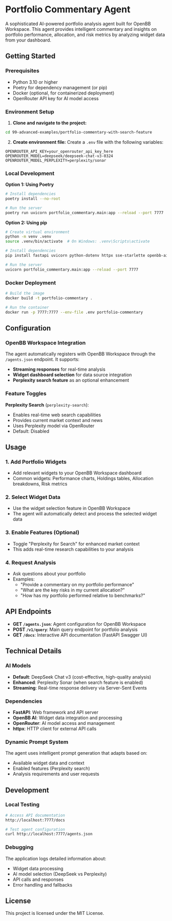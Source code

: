 # Portfolio Commentary Agent

A sophisticated AI-powered portfolio analysis agent built for OpenBB Workspace. This agent provides intelligent commentary and insights on portfolio performance, allocation, and risk metrics by analyzing widget data from your dashboard.

## Getting Started

### Prerequisites

- Python 3.10 or higher
- Poetry for dependency management (or pip)
- Docker (optional, for containerized deployment)
- OpenRouter API key for AI model access

### Environment Setup

1. **Clone and navigate to the project:**
```bash
cd 99-advanced-examples/portfolio-commentary-with-search-feature
```

2. **Create environment file:**
Create a `.env` file with the following variables:
```env
OPENROUTER_API_KEY=your_openrouter_api_key_here
OPENROUTER_MODEL=deepseek/deepseek-chat-v3-0324
OPENROUTER_MODEL_PERPLEXITY=perplexity/sonar
```

### Local Development

**Option 1: Using Poetry**
```bash
# Install dependencies
poetry install --no-root

# Run the server
poetry run uvicorn portfolio_commentary.main:app --reload --port 7777
```

**Option 2: Using pip**
```bash
# Create virtual environment
python -m venv .venv
source .venv/bin/activate  # On Windows: .venv\Scripts\activate

# Install dependencies
pip install fastapi uvicorn python-dotenv httpx sse-starlette openbb-ai

# Run the server
uvicorn portfolio_commentary.main:app --reload --port 7777
```

### Docker Deployment

```bash
# Build the image
docker build -t portfolio-commentary .

# Run the container
docker run -p 7777:7777 --env-file .env portfolio-commentary
```

## Configuration

### OpenBB Workspace Integration

The agent automatically registers with OpenBB Workspace through the `/agents.json` endpoint. It supports:

- **Streaming responses** for real-time analysis
- **Widget dashboard selection** for data source integration
- **Perplexity search feature** as an optional enhancement

### Feature Toggles

**Perplexity Search** (`perplexity-search`):
- Enables real-time web search capabilities
- Provides current market context and news
- Uses Perplexity model via OpenRouter
- Default: Disabled

## Usage

### 1. **Add Portfolio Widgets**
- Add relevant widgets to your OpenBB Workspace dashboard
- Common widgets: Performance charts, Holdings tables, Allocation breakdowns, Risk metrics

### 2. **Select Widget Data**
- Use the widget selection feature in OpenBB Workspace
- The agent will automatically detect and process the selected widget data

### 3. **Enable Features (Optional)**
- Toggle "Perplexity for Search" for enhanced market context
- This adds real-time research capabilities to your analysis

### 4. **Request Analysis**
- Ask questions about your portfolio
- Examples:
  - "Provide a commentary on my portfolio performance"
  - "What are the key risks in my current allocation?"
  - "How has my portfolio performed relative to benchmarks?"

## API Endpoints

- **GET `/agents.json`**: Agent configuration for OpenBB Workspace
- **POST `/v1/query`**: Main query endpoint for portfolio analysis
- **GET `/docs`**: Interactive API documentation (FastAPI Swagger UI)

## Technical Details

### AI Models
- **Default**: DeepSeek Chat v3 (cost-effective, high-quality analysis)
- **Enhanced**: Perplexity Sonar (when search feature is enabled)
- **Streaming**: Real-time response delivery via Server-Sent Events

### Dependencies
- **FastAPI**: Web framework and API server
- **OpenBB AI**: Widget data integration and processing
- **OpenRouter**: AI model access and management
- **httpx**: HTTP client for external API calls

### Dynamic Prompt System
The agent uses intelligent prompt generation that adapts based on:
- Available widget data and context
- Enabled features (Perplexity search)
- Analysis requirements and user requests

## Development

### Local Testing
```bash
# Access API documentation
http://localhost:7777/docs

# Test agent configuration
curl http://localhost:7777/agents.json
```

### Debugging
The application logs detailed information about:
- Widget data processing
- AI model selection (DeepSeek vs Perplexity)
- API calls and responses
- Error handling and fallbacks

## License

This project is licensed under the MIT License.